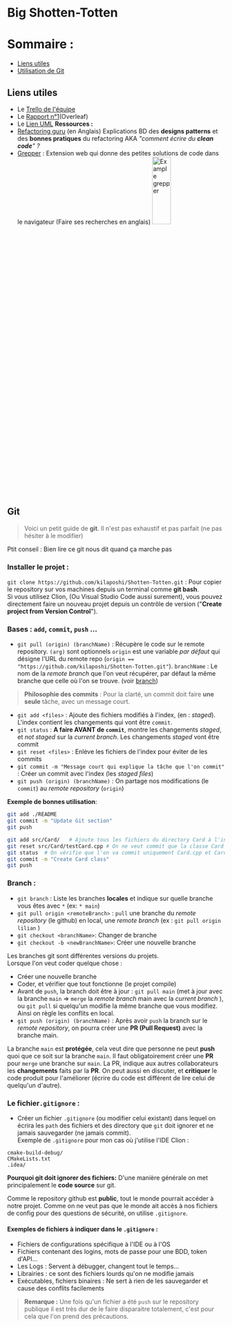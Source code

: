 # Big Shotten-Totten

# Sommaire :

- [Liens utiles](#Liens-utiles)
- [Utilisation de Git](#Git)

## Liens utiles

- Le [Trello de l'équipe](https://trello.com/b/XQj4rIn7/shotten-totten)
- Le [Rapport n°1](https://fr.overleaf.com/project/6419a39393e938ac5e40ea3e)(Overleaf)
- Le [Lien UML](https://codimd.math.cnrs.fr/miJRpGXeRKuiDBEZmn28rw?edit)
**Ressources :**
- [Refactoring guru](https://refactoring.guru) (en Anglais) Explications BD des **designs patterns** et des **bonnes pratiques** du refactoring AKA *"comment écrire du **clean code**" ?* 
- [Grepper](https://www.grepper.com) : Extension web qui donne des petites solutions de code dans le navigateur (Faire ses recherches en anglais)
  <img alt="Example grepper" src="images/grepper_examples" style="width: 30%; height: 20%" >    
  

## Git

>Voici un petit guide de **git**. Il n'est pas exhaustif et pas parfait (ne pas hésiter à le modifier)

Ptit conseil : Bien lire ce git nous dit quand ça marche pas

### Installer le projet :
`git clone https://github.com/kilaposhi/Shotten-Totten.git` : Pour copier le repository sur vos machines depuis un terminal comme **git bash**.  
Si vous utilisez Clion, (Ou Visual Studio Code aussi surement), vous pouvez directement faire un nouveau projet depuis un contrôle de version ("**Create project from Version Control**").

### Bases : `add`, `commit`, `push` ...

- `git pull (origin) (branchName)` : Récupère le code sur le remote repository. `(arg)` sont optionnels
  `origin` est une variable *par défaut* qui désigne l'URL du remote repo (`origin == "https://github.com/kilaposhi/Shotten-Totten.git"`).
  `branchName` : Le nom de la *remote branch* que l'on veut récupérer, par défaut la même branche que celle où l'on se trouve. (voir [branch](#branch-))

> **Philosophie des commits** : Pour la clarté, un commit  doit faire **une seule** tâche, avec un message court.
- `git add <files>` : Ajoute des fichiers modifiés à l'index, (en : *staged*). L'index contient les changements qui vont être `commit`.
- `git status` : **A faire AVANT de `commit`**, montre les changements *staged*, et *not staged* sur la *current branch*. Les changements *staged* vont être commit
- `git reset <files>` : Enlève les fichiers de l'index pour éviter de les commits
- `git commit -m "Message court qui explique la tâche que l'on commit"` : Créer un commit avec l'index (les *staged files*)
- `git push (origin) (branchName)` : On partage nos modifications (le `commit`) au *remote repository* (`origin`)

**Exemple de bonnes utilisation**:
  ```bash
  git add ./README
  git commit -m "Update Git section" 
  git push 
  ```
  ```bash
  git add src/Card/   # Ajoute tous les fichiers du directory Card à l'index
  git reset src/Card/testCard.cpp # On ne veut commit que la classe Card
  git status  # On vérifie que l'on va commit uniquement Card.cpp et Card.h
  git commit -m "Create Card class"
  git push 
  ```

### Branch :
- `git branch` : Liste les branches **locales** et indique sur quelle branche vous êtes avec `*` (ex: `* main`)
- `git pull origin <remoteBranch>` : `pull` une branche du *remote repository* (le github) en local, une *remote branch* (ex : `git pull origin lilian` )
- `git checkout <branchName>`: Changer de branche
- `git checkout -b <newBranchName>`: Créer une nouvelle branche

Les branches git sont différentes versions du projets.  
Lorsque l'on veut coder quelque chose :
- Créer une nouvelle branche
- Coder, et vérifier que tout fonctionne (le projet compile)
- Avant de `push`, la branch doit être à jour : `git pull main` (met à jour avec la branche `main` => `merge` la *remote branch* main avec la *current branch* ), ou `git pull` si quelqu'un modifie la même branche que vous modifiez.
  Ainsi on règle les conflits en local.
- `git push (origin) (branchName)` : Après avoir `push` la branch sur le *remote repository*, on pourra créer une **PR (Pull Request)** avec la branche main.

La branche `main` est **protégée**,  cela veut dire que personne ne peut **push** quoi que ce soit sur la branche `main`. Il faut obligatoirement créer une **PR** pour `merge` une branche sur `main`. 
La PR, indique aux autres collaborateurs les **changements** faits par la **PR**. On peut aussi en discuter, et **critiquer** le code produit pour l'améliorer (écrire du code est différent de lire celui de quelqu'un d'autre).

### Le fichier`.gitignore` :
- Créer un fichier `.gitignore` (ou modifier celui existant) dans lequel on écrira les `path` des fichiers et des directory que `git` doit ignorer et ne jamais sauvegarder (ne jamais commit).    
Exemple de `.gitignore` pour mon cas où j'utilise l'IDE Clion :
```
cmake-build-debug/
CMakeLists.txt
.idea/
```
 **Pourquoi git doit ignorer des fichiers:** D'une manière générale on met principalement le **code source** sur git.     
         
 Comme le repository github est **public**, tout le monde pourrait accéder à notre projet. Comme on ne veut pas que le monde ait accès à nos fichiers de config pour des questions de sécurité, on utilise `.gitignore`.   
#### Exemples de fichiers à indiquer dans le `.gitignore` :  
- Fichiers de configurations spécifique à l'IDE ou à l'OS  
- Fichiers contenant des logins, mots de passe pour une BDD, token d'API...
- Les Logs : Servent à débugger, changent tout le temps... 
- Librairies : ce sont des fichiers lourds qu'on ne modifie jamais
- Exécutables, fichiers binaires : Ne sert à rien de les sauvegarder et cause des conflits facilements

>**Remarque :** Une fois qu'un fichier a été `push` sur le repository publique il est très dur de le faire disparaitre totalement, c'est pour cela que l'on prend des précautions.

